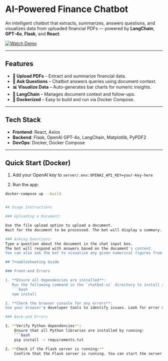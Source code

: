 # AI-Powered Finance Chatbot

An intelligent chatbot that extracts, summarizes, answers questions, and visualizes data from uploaded financial PDFs — powered by **LangChain**, **GPT-4o**, **Flask**, and **React**.

[![Watch Demo](https://img.youtube.com/vi/04OIAvRQmO4/0.jpg)](https://www.youtube.com/watch?v=04OIAvRQmO4)

---

## Features

- **📄 Upload PDFs** – Extract and summarize financial data.
- **💬 Ask Questions** – Chatbot answers queries using document context.
- **📊 Visualize Data** – Auto-generates bar charts for numeric insights.
- **🔗 LangChain** – Manages document context and follow-ups.
- **🐳 Dockerized** – Easy to build and run via Docker Compose.

---

## Tech Stack

- **Frontend**: React, Axios
- **Backend**: Flask, OpenAI GPT-4o, LangChain, Matplotlib, PyPDF2
- **DevOps**: Docker, Docker Compose

---

## Quick Start (Docker)

1. Add your OpenAI key to `server/.env`: 
`OPENAI_API_KEY=your-key-here `


2. Run the app:
```bash
docker-compose up --build


## Usage Instructions

### Uploading a Document:

Use the file upload option to upload a document.
Wait for the document to be processed. The bot will display a summary.

### Asking Questions:
Type a question about the document in the chat input box.
The bot will respond with answers based on the document's content.
You can also ask the bot to visualize any given numerical figures from the document.

## Troubleshooting Guide

### Front-end Errors

1. **Ensure all dependencies are installed**:  
   Run the following command in the `chatbot-ui` directory to install all required Node.js dependencies:
   ```bash
   npm install

2. **Check the browser console for any errors**:
Use your browser's developer tools to identify issues. Look for error messages in the console.

### Back-end Errors

1. **Verify Python dependencies**:
    Ensure that all Python libraries are installed by running:
    ```bash
    pip install -r requirements.txt

2. **Check if the Flask server is running:**
    Confirm that the Flask server is running. You can start the server by navigating to the server directory and running: